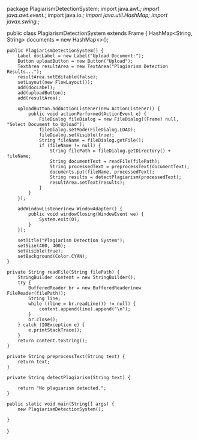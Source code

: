 








package PlagiarismDetectionSystem;
import java.awt.*;
import java.awt.event.*;
import java.io.*;
import java.util.HashMap;
import javax.swing.*;

public class PlagiarismDetectionSystem extends Frame {
    HashMap<String, String> documents = new HashMap<>();

    public PlagiarismDetectionSystem() {
        Label docLabel = new Label("Upload Document:");
        Button uploadButton = new Button("Upload");
        TextArea resultArea = new TextArea("Plagiarism Detection Results...");
        resultArea.setEditable(false);
        setLayout(new FlowLayout());
        add(docLabel);
        add(uploadButton);
        add(resultArea);

        uploadButton.addActionListener(new ActionListener() {
            public void actionPerformed(ActionEvent e) {
                FileDialog fileDialog = new FileDialog((Frame) null, "Select Document to Upload");
                fileDialog.setMode(FileDialog.LOAD);
                fileDialog.setVisible(true);
                String fileName = fileDialog.getFile();
                if (fileName != null) {
                    String filePath = fileDialog.getDirectory() + fileName;
                    String documentText = readFile(filePath);
                    String processedText = preprocessText(documentText);
                    documents.put(fileName, processedText);
                    String results = detectPlagiarism(processedText);
                    resultArea.setText(results);
                }
            }
        });

        addWindowListener(new WindowAdapter() {
            public void windowClosing(WindowEvent we) {
                System.exit(0);
            }
        });

        setTitle("Plagiarism Detection System");
        setSize(400, 400);
        setVisible(true);
        setBackground(Color.CYAN);
    }

    private String readFile(String filePath) {
        StringBuilder content = new StringBuilder();
        try {
            BufferedReader br = new BufferedReader(new FileReader(filePath));
            String line;
            while ((line = br.readLine()) != null) {
                content.append(line).append("\n");
            }
            br.close();
        } catch (IOException e) {
            e.printStackTrace();
        }
        return content.toString();
    }

    private String preprocessText(String text) {
        return text;
    }

    private String detectPlagiarism(String text) {

        return "No plagiarism detected.";
    }

    public static void main(String[] args) {
    	new PlagiarismDetectionSystem();
   
    }
}
